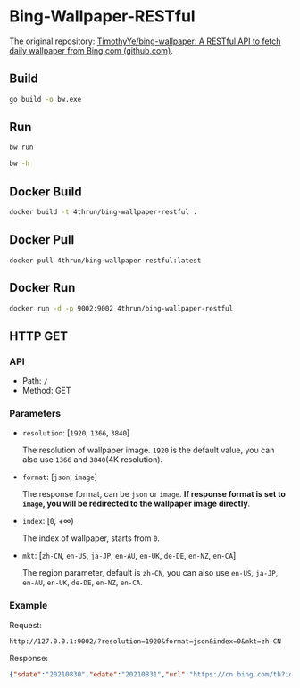 # Bing\-Wallpaper\-RESTful

The original repository: [TimothyYe/bing-wallpaper: A RESTful API to fetch daily wallpaper from Bing.com (github.com)](https://github.com/TimothyYe/bing-wallpaper)\.

## Build 

```bash
go build -o bw.exe
```

## Run

```bash
bw run
```

```bash
bw -h
```

## Docker Build 

```bash
docker build -t 4thrun/bing-wallpaper-restful .
```

## Docker Pull

```
docker pull 4thrun/bing-wallpaper-restful:latest
```

## Docker Run 

```bash
docker run -d -p 9002:9002 4thrun/bing-wallpaper-restful
```

## HTTP GET

### API

- Path: `/`
- Method: GET

### Parameters

- `resolution`: \[`1920`, `1366`, `3840`\]

  The resolution of wallpaper image. `1920` is the default value, you can also use `1366` and `3840`(4K resolution)\.

- `format`: \[`json`, `image`\]

  The response format, can be `json` or `image`. **If response format is set to `image`, you will be redirected to the wallpaper image directly**.

- `index`: [`0`, +∞)

  The index of wallpaper, starts from `0`\.

- `mkt`: \[`zh-CN`, `en-US`, `ja-JP`, `en-AU`, `en-UK`, `de-DE`, `en-NZ`, `en-CA`\]

  The region parameter, default is `zh-CN`, you can also use `en-US`, `ja-JP`, `en-AU`, `en-UK`, `de-DE`, `en-NZ`, `en-CA`.

### Example 

Request:

```
http://127.0.0.1:9002/?resolution=1920&format=json&index=0&mkt=zh-CN
```

Response:

```json
{"sdate":"20210830","edate":"20210831","url":"https://cn.bing.com/th?id=OHR.DjurdjevicaBridge_ZH-CN0284105882_1920x1080.jpg","copyright":"杜德维卡塔拉大桥，黑山 (© Hike The World/Shutterstock)","copyright_link":"https://www.bing.com/search?q=%E6%9D%9C%E5%BE%B7%E7%BB%B4%E5%8D%A1%E5%A1%94%E6%8B%89%E5%A4%A7%E6%A1%A5\u0026form=hpcapt\u0026mkt=zh-cn"}
```

